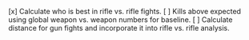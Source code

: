 [x]  Calculate who is best in rifle vs. rifle fights.
[ ]  Kills above expected using global weapon vs. weapon numbers for baseline.
[ ]  Calculate distance for gun fights and incorporate it into rifle vs. rifle analysis.
